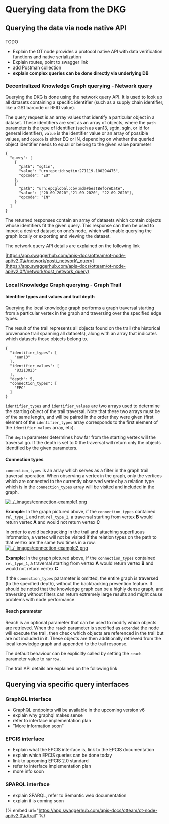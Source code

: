 # Querying data from the DKG

## Querying the data via node native API

### 

TODO

* Explain the OT node provides a protocol native API with data verification functions and native serialization
* Explain routes, point to swagger link
* add Postman collection
* **explain complex queries can be done directly via underlying DB**

### 

### Decentralized Knowledge Graph querying - Network query

Querying the DKG is done using the network query API. It is used to look up all datasets containing a specific identifier \(such as a supply chain identifier, like a GS1 barcode or RFID value\).

The query request is an array values that identify a particular object in a dataset. These identifiers are sent as an array of objects, where the `path` parameter is the type of identifier \(such as ean13, sgtin, sgln, or id for general identifier\), `value` is the identifier value or an array of possible values, and `opcode` is either EQ or IN, depending on whether the queried object identifier needs to equal or belong to the given value parameter

```text
{
  "query": [
    {
      "path": "sgtin",
      "value": "urn:epc:id:sgtin:271119.100294475",
      "opcode": "EQ"
    },
    {
      "path": "urn:epcglobal:cbv:mda#bestBeforeDate",
      "value": ["20-09-2020","21-09-2020", "22-09-2020"],
      "opcode": "IN"
    }
  ]
}
```

The returned responses contain an array of datasets which contain objects whose identifiers fit the given query. This response can then be used to import a desired dataset on one’s node, which will enable querying the graph locally or exporting and viewing the dataset.

The network query API details are explained on the following link

[https://app.swaggerhub.com/apis-docs/otteam/ot-node-api/v2.0\#/network/post\_network\_query](https://app.swaggerhub.com/apis-docs/otteam/ot-node-api/v2.0#/network/post_network_query)

### Local Knowledge Graph querying - Graph Trail

#### Identifier types and values and trail depth

Querying the local knowledge graph performs a graph traversal starting from a particular vertex in the graph and traversing over the specified edge types.

The result of the trail represents all objects found on the trail \(the historical provenance trail spanning all datasets\), along with an array that indicates which datasets those objects belong to.

```text
{
  "identifier_types": [
    "ean13"
  ],
  "identifier_values": [
    "83213023"
  ],
  "depth": 5,
  "connection_types": [
    "EPC"
  ]
}
```

`identifier_types` and `identifier_values` are two arrays used to determine the starting object of the trail traversal. Note that these two arrays must be of the same length, and will be paired in the order they were given \(first element of the `identifier_types` array corresponds to the first element of the `identifier_values` array, etc\).

The `depth` parameter determines how far from the starting vertex will the traversal go. If the depth is set to 0 the traversal will return only the objects identified by the given parameters.

#### Connection types

`connection_types` is an array which serves as a filter in the graph trail traversal operation. When observing a vertex in the graph, only the vertices which are connected to the currently observed vertex by a relation type which is in the `connection_types` array will be visited and included in the graph.

[![../\_images/connection-example1.png](https://docs.origintrail.io/en/latest/_images/connection-example1.png)](https://docs.origintrail.io/en/latest/_images/connection-example1.png)

**Example**: In the graph pictured above, if the `connection_types` contained `rel_type_1` and not `rel_type_2`, a traversal starting from vertex **B** would return vertex **A** and would not return vertex **C**

In order to avoid backtracking in the trail and attaching superfluous information, a vertex will not be visited if the relation types on the path to that vertex are the same two times in a row.[![../\_images/connection-example2.png](https://docs.origintrail.io/en/latest/_images/connection-example2.png)](https://docs.origintrail.io/en/latest/_images/connection-example2.png)

**Example**: In the graph pictured above, if the `connection_types` contained `rel_type_1`, a traversal starting from vertex **A** would return vertex **B** and would not return vertex **C**

If the `connection_types` parameter is omitted, the entire graph is traversed \(to the specified depth\), without the backtracking prevention feature. It should be noted that the knowledge graph can be a highly dense graph, and traversing without filters can return extremely large results and might cause problems with node performance.

#### Reach parameter

Reach is an optional parameter that can be used to modify which objects are retrieved. When the `reach` parameter is specified as `extended` the node will execute the trail, then check which objects are referenced in the trail but are not included in it. These objects are then additionally retrieved from the local knowledge graph and appended to the trail response.

The default behaviour can be explicitly called by setting the `reach` parameter value to `narrow` .

The trail API details are explained on the following link

## Querying via specific query interfaces



### **GraphQL interface**

* GraphQL endpoints will be available in the upcoming version v6
* explain why graphql makes sense
* refer to interface implementation plan
* "More information soon"

### **EPCIS interface**

* Explain what the EPCIS interface is, link to the EPCIS documentation
* explain which EPCIS queries can be done today
* link to upcoming EPCIS 2.0 standard
* refer to interface implementation plan
* more info soon

### **SPARQL interface**

* explain SPARQL, refer to Semantic web documentation
* explain it is coming soon

{% embed url="https://app.swaggerhub.com/apis-docs/otteam/ot-node-api/v2.0\#/trail" %}









